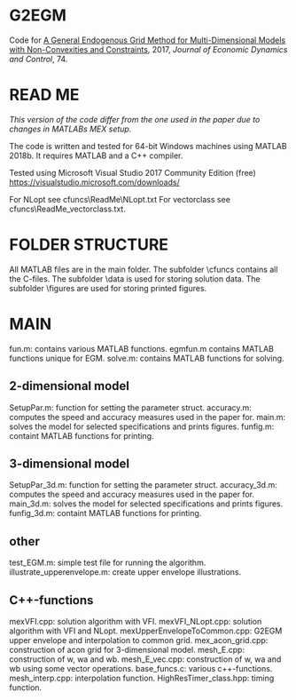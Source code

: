 # G2EGM

Code for [A General Endogenous Grid Method for Multi-Dimensional Models with Non-Convexities and Constraints](https://linkinghub.elsevier.com/retrieve/pii/S0165188916301920), 2017, *Journal of Economic Dynamics and Control*, 74.

# READ ME 

*This version of the code differ from the one used in the paper due to changes in MATLABs MEX setup.*

The code is written and tested for 64-bit Windows machines using MATLAB 2018b.
It requires MATLAB and a C++ compiler.

Tested using Microsoft Visual Studio 2017 Community Edition (free)
https://visualstudio.microsoft.com/downloads/

For NLopt see cfuncs\ReadMe\NLopt.txt
For vectorclass see cfuncs\ReadMe_vectorclass.txt.

# FOLDER STRUCTURE 

All MATLAB files are in the main folder.
The subfolder \cfuncs contains all the C-files.
The subfolder \data is used for storing solution data.
The subfolder \figures are used for storing printed figures.

# MAIN 

fun.m: contains various MATLAB functions.
egmfun.m contains MATLAB functions unique for EGM.
solve.m: contains MATLAB functions for solving.

## 2-dimensional model
SetupPar.m: function for setting the parameter struct.
accuracy.m: computes the speed and accuracy measures used in the paper for.
main.m: solves the model for selected specifications and prints figures. 
funfig.m: containt MATLAB functions for printing.

## 3-dimensional model
SetupPar_3d.m: function for setting the parameter struct.
accuracy_3d.m: computes the speed and accuracy measures used in the paper for.
main_3d.m: solves the model for selected specifications and prints figures. 
funfig_3d.m: containt MATLAB functions for printing.

## other
test_EGM.m: simple test file for running the algorithm.
illustrate_upperenvelope.m: create upper envelope illustrations.

## C++-functions
mexVFI.cpp: solution algorithm with VFI.
mexVFI_NLopt.cpp: solution algorithm with VFI and NLopt.
mexUpperEnvelopeToCommon.cpp: G2EGM upper envelope and interpolation to common grid.
mex_acon_grid.cpp: construction of acon grid for 3-dimensional model.
mesh_E.cpp: construction of w, wa and wb.
mesh_E_vec.cpp: construction of w, wa and wb using some vector operations.
base_funcs.c: various c++-functions.
mesh_interp.cpp: interpolation function.
HighResTimer_class.hpp: timing function.